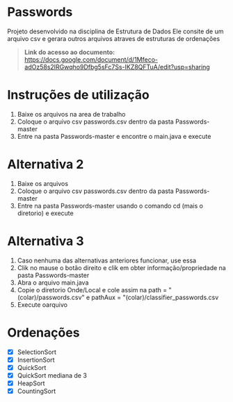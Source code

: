 # Passwords
Projeto desenvolvido na disciplina de Estrutura de Dados
Ele consite de um arquivo csv e gerara outros arquivos atraves de estruturas de ordenações

> <b>Link do acesso ao documento:</b> https://docs.google.com/document/d/1Mfeco-adOz58s2IRGwqho9Dfbg5sFc7Ss-IKZ8QFTuA/edit?usp=sharing
# Instruções de utilização
1. Baixe os arquivos na area de trabalho
2. Coloque o arquivo csv passwords.csv dentro da pasta Passwords-master
3. Entre na pasta Passwords-master e encontre o main.java e execute

# Alternativa 2
1. Baixe os arquivos
2. Coloque o arquivo csv passwords.csv dentro da pasta Passwords-master
3. Entre na pasta Passwords-master usando o comando cd (mais o diretorio) e execute

# Alternativa 3
1. Caso nenhuma das alternativas anteriores funcionar, use essa
2. Clik no mause o botão direito e clik em obter informação/propriedade na pasta Passwords-master
3. Abra o arquivo main.java
4. Copie o diretorio Onde/Local e cole assim na path = "(colar)/passwords.csv" e pathAux = "(colar)/classifier_passwords.csv 
5. Execute oarquivo

# Ordenações
- [x] SelectionSort
- [x] InsertionSort
- [x] QuickSort
- [x] QuickSort mediana de 3
- [x] HeapSort
- [x] CountingSort
